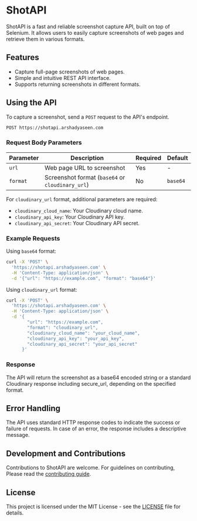 # ShotAPI

ShotAPI is a fast and reliable screenshot capture API, built on top of Selenium. It allows users to easily capture screenshots of web pages and retrieve them in various formats. 

## Features

- Capture full-page screenshots of web pages.
- Simple and intuitive REST API interface.
- Supports returning screenshots in different formats.

## Using the API

To capture a screenshot, send a `POST` request to the API's endpoint.

```bash
POST https://shotapi.arshadyaseen.com
```
### Request Body Parameters

| Parameter | Description                              | Required | Default |
|-----------|------------------------------------------|----------|---------|
| `url`     | Web page URL to screenshot               | Yes      | -       |
| `format`  | Screenshot format (`base64` or `cloudinary_url`) | No       | `base64` |

For `cloudinary_url` format, additional parameters are required:
- `cloudinary_cloud_name`: Your Cloudinary cloud name.
- `cloudinary_api_key`: Your Cloudinary API key.
- `cloudinary_api_secret`: Your Cloudinary API secret.

### Example Requests

Using `base64` format:

```bash
curl -X 'POST' \
  'https://shotapi.arshadyaseen.com' \
  -H 'Content-Type: application/json' \
  -d '{"url": "https://example.com", "format": "base64"}'
```

Using `cloudinary_url` format:

```bash
curl -X 'POST' \
  'https://shotapi.arshadyaseen.com' \
  -H 'Content-Type: application/json' \
  -d '{
        "url": "https://example.com",
        "format": "cloudinary_url",
        "cloudinary_cloud_name": "your_cloud_name",
        "cloudinary_api_key": "your_api_key",
        "cloudinary_api_secret": "your_api_secret"
      }'
```

### Response

The API will return the screenshot as a base64 encoded string or a standard Cloudinary response including secure_url, depending on the specified format.

## Error Handling

The API uses standard HTTP response codes to indicate the success or failure of requests. In case of an error, the response includes a descriptive message.

## Development and Contributions

Contributions to ShotAPI are welcome. For guidelines on contributing, Please read the [contributing guide](/CONTRIBUTING.md).

## License

This project is licensed under the MIT License - see the [LICENSE](https://github.com/arshad-yaseen/shotapi?tab=MIT-1-ov-file) file for details.